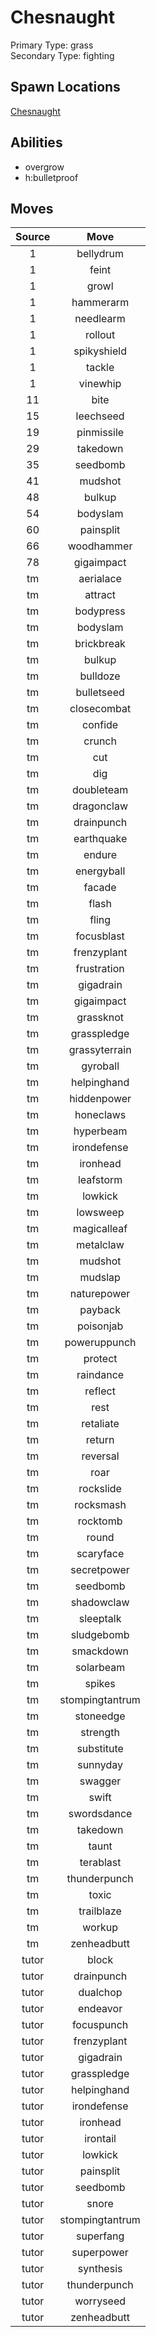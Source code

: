 # Chesnaught  
Primary Type: grass  
Secondary Type: fighting  
  
## Spawn Locations  
[Chesnaught](/data/spawn_presets/chesnaught.md)  
  
## Abilities  
  * overgrow
  * h:bulletproof
  
  
## Moves  
  
| Source | Move |  
|:---:|:---:|  
| 1 | bellydrum |  
| 1 | feint |  
| 1 | growl |  
| 1 | hammerarm |  
| 1 | needlearm |  
| 1 | rollout |  
| 1 | spikyshield |  
| 1 | tackle |  
| 1 | vinewhip |  
| 11 | bite |  
| 15 | leechseed |  
| 19 | pinmissile |  
| 29 | takedown |  
| 35 | seedbomb |  
| 41 | mudshot |  
| 48 | bulkup |  
| 54 | bodyslam |  
| 60 | painsplit |  
| 66 | woodhammer |  
| 78 | gigaimpact |  
| tm | aerialace |  
| tm | attract |  
| tm | bodypress |  
| tm | bodyslam |  
| tm | brickbreak |  
| tm | bulkup |  
| tm | bulldoze |  
| tm | bulletseed |  
| tm | closecombat |  
| tm | confide |  
| tm | crunch |  
| tm | cut |  
| tm | dig |  
| tm | doubleteam |  
| tm | dragonclaw |  
| tm | drainpunch |  
| tm | earthquake |  
| tm | endure |  
| tm | energyball |  
| tm | facade |  
| tm | flash |  
| tm | fling |  
| tm | focusblast |  
| tm | frenzyplant |  
| tm | frustration |  
| tm | gigadrain |  
| tm | gigaimpact |  
| tm | grassknot |  
| tm | grasspledge |  
| tm | grassyterrain |  
| tm | gyroball |  
| tm | helpinghand |  
| tm | hiddenpower |  
| tm | honeclaws |  
| tm | hyperbeam |  
| tm | irondefense |  
| tm | ironhead |  
| tm | leafstorm |  
| tm | lowkick |  
| tm | lowsweep |  
| tm | magicalleaf |  
| tm | metalclaw |  
| tm | mudshot |  
| tm | mudslap |  
| tm | naturepower |  
| tm | payback |  
| tm | poisonjab |  
| tm | poweruppunch |  
| tm | protect |  
| tm | raindance |  
| tm | reflect |  
| tm | rest |  
| tm | retaliate |  
| tm | return |  
| tm | reversal |  
| tm | roar |  
| tm | rockslide |  
| tm | rocksmash |  
| tm | rocktomb |  
| tm | round |  
| tm | scaryface |  
| tm | secretpower |  
| tm | seedbomb |  
| tm | shadowclaw |  
| tm | sleeptalk |  
| tm | sludgebomb |  
| tm | smackdown |  
| tm | solarbeam |  
| tm | spikes |  
| tm | stompingtantrum |  
| tm | stoneedge |  
| tm | strength |  
| tm | substitute |  
| tm | sunnyday |  
| tm | swagger |  
| tm | swift |  
| tm | swordsdance |  
| tm | takedown |  
| tm | taunt |  
| tm | terablast |  
| tm | thunderpunch |  
| tm | toxic |  
| tm | trailblaze |  
| tm | workup |  
| tm | zenheadbutt |  
| tutor | block |  
| tutor | drainpunch |  
| tutor | dualchop |  
| tutor | endeavor |  
| tutor | focuspunch |  
| tutor | frenzyplant |  
| tutor | gigadrain |  
| tutor | grasspledge |  
| tutor | helpinghand |  
| tutor | irondefense |  
| tutor | ironhead |  
| tutor | irontail |  
| tutor | lowkick |  
| tutor | painsplit |  
| tutor | seedbomb |  
| tutor | snore |  
| tutor | stompingtantrum |  
| tutor | superfang |  
| tutor | superpower |  
| tutor | synthesis |  
| tutor | thunderpunch |  
| tutor | worryseed |  
| tutor | zenheadbutt |  
  

